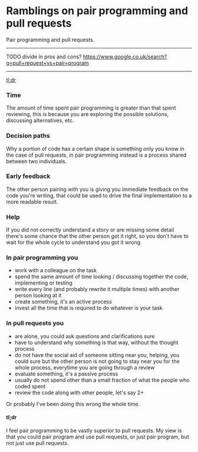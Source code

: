 # Ramblings on pair programming and pull requests

Pair programming and pull requests.

******************************************************************************************
TODO divide in pros and cons?
https://www.google.co.uk/search?q=pull+request+vs+pair+program
******************************************************************************************

[tl;dr](#tl;dr)


### Time

The amount of time spent pair programming is greater than that spent reviewing, this is because you are exploring the possible solutions, discussing alternatives, etc.

### Decision paths

Why a portion of code has a certain shape is something only you know in the case of pull requests, in pair programming instead is a process shared between two individuals.

### Early feedback

The other person pairing with you is giving you immediate feedback on the code you're writing, that could be used to drive the final implementation to a more readable result.

### Help

If you did not correctly understand a story or are missing some detail there's some chance that the other person got it right, so you don't have to wait for the whole cycle to understand you got it wrong

### In pair programming you

 * work with a colleague on the task 
 * spend the same amount of time looking / discussing together the code, implementing or testing
 * write every line (and probably rewrite it multiple times) with another person looking at it
 * create something, it's an active process
 * invest all the time that is required to do whatever is your task

### In pull requests you

* are alone, you could ask questions and clarifications sure
* have to understand why something is that way, without the thought process 
* do not have the social aid of someone sitting near you, helping, you could sure but the other person is not going to stay near you for the whole process, everytime you are going through a review
* evaluate something, it's a passive process
* usually do not spend other than a small fraction of what the people who coded spent
* review the code along with other people, let's say 2+

Or probably I've been doing this wrong the whole time.

#### tl;dr

I feel pair programming to be vastly superior to pull requests. My view is that you could pair program and use pull requests, or just pair program, but not just use pull requests.
